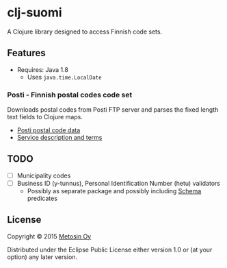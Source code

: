 # clj-suomi

A Clojure library designed to access Finnish code sets.

## Features

- Requires: Java 1.8
    - Uses `java.time.LocalDate`

### Posti - Finnish postal codes code set

Downloads postal codes from Posti FTP server and parses the fixed length
text fields to Clojure maps.

- [Posti postal code data](http://www.posti.fi/yritysasiakkaat/laheta/postinumeropalvelut/postinumerotiedostot.html)
- [Service description and terms](http://www.posti.fi/liitteet-yrityksille/ehdot/postinumeropalvelut-palvelukuvaus-ja-kayttoehdot.pdf)

## TODO

- [ ] Municipality codes
- [ ] Business ID (y-tunnus), Personal Identification Number (hetu) validators
    - Possibly as separate package and possibly including [Schema](https://github.com/Prismatic/schema)
    predicates

## License

Copyright © 2015 [Metosin Oy](http://metosin.fi)

Distributed under the Eclipse Public License either version 1.0 or (at
your option) any later version.
